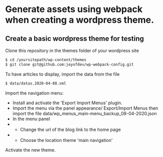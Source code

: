# Generate assets using webpack when creating a wordpress theme.


## Create a basic wordpress theme for testing

Clone this repository in the themes folder of your wordpress site
```sh
$ cd /yoursitepath/wp-content/themes
$ git clone git@github.com:jeyofdev/wp-webpack-config.git
```


To have articles to display, import the data from the file
```sh
$ data/datas.2020-04-08.xml
```


Import the navigation menu:
* Install and activate the 'Export Import Menus' plugin.
* Import the menu via the panel appearance/ Export/Import Menus then import the file data/wp_menus_main-menu_backup_08-04-2020.json
* In the menu panel
* * Change the url of the blog link to the home page 
* * Choose the location theme 'main navigation'


Activate the new theme.